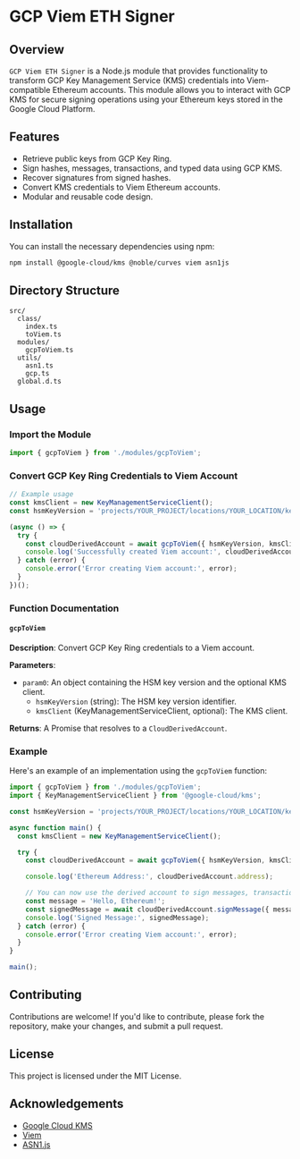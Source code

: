 # GCP Viem ETH Signer

## Overview
`GCP Viem ETH Signer` is a Node.js module that provides functionality to transform GCP Key Management Service (KMS) credentials into Viem-compatible Ethereum accounts. This module allows you to interact with GCP KMS for secure signing operations using your Ethereum keys stored in the Google Cloud Platform.

## Features
- Retrieve public keys from GCP Key Ring.
- Sign hashes, messages, transactions, and typed data using GCP KMS.
- Recover signatures from signed hashes.
- Convert KMS credentials to Viem Ethereum accounts.
- Modular and reusable code design.

## Installation
You can install the necessary dependencies using npm:

```bash
npm install @google-cloud/kms @noble/curves viem asn1js
```

## Directory Structure
```
src/
  class/
    index.ts
    toViem.ts
  modules/
    gcpToViem.ts
  utils/
    asn1.ts
    gcp.ts
  global.d.ts
```

## Usage

### Import the Module
```typescript
import { gcpToViem } from './modules/gcpToViem';
```

### Convert GCP Key Ring Credentials to Viem Account
```typescript
// Example usage
const kmsClient = new KeyManagementServiceClient();
const hsmKeyVersion = 'projects/YOUR_PROJECT/locations/YOUR_LOCATION/keyRings/YOUR_KEYRING/cryptoKeys/YOUR_KEY/cryptoKeyVersions/YOUR_KEY_VERSION';

(async () => {
  try {
    const cloudDerivedAccount = await gcpToViem({ hsmKeyVersion, kmsClient });
    console.log('Successfully created Viem account:', cloudDerivedAccount);
  } catch (error) {
    console.error('Error creating Viem account:', error);
  }
})();
```

### Function Documentation
#### `gcpToViem`

**Description**: Convert GCP Key Ring credentials to a Viem account.

**Parameters**:
- `param0`: An object containing the HSM key version and the optional KMS client.
  - `hsmKeyVersion` (string): The HSM key version identifier.
  - `kmsClient` (KeyManagementServiceClient, optional): The KMS client.

**Returns**: A Promise that resolves to a `CloudDerivedAccount`.

### Example
Here's an example of an implementation using the `gcpToViem` function:

```typescript
import { gcpToViem } from './modules/gcpToViem';
import { KeyManagementServiceClient } from '@google-cloud/kms';

const hsmKeyVersion = 'projects/YOUR_PROJECT/locations/YOUR_LOCATION/keyRings/YOUR_KEYRING/cryptoKeys/YOUR_KEY/cryptoKeyVersions/YOUR_KEY_VERSION';

async function main() {
  const kmsClient = new KeyManagementServiceClient();

  try {
    const cloudDerivedAccount = await gcpToViem({ hsmKeyVersion, kmsClient });

    console.log('Ethereum Address:', cloudDerivedAccount.address);

    // You can now use the derived account to sign messages, transactions, etc.
    const message = 'Hello, Ethereum!';
    const signedMessage = await cloudDerivedAccount.signMessage({ message });
    console.log('Signed Message:', signedMessage);
  } catch (error) {
    console.error('Error creating Viem account:', error);
  }
}

main();
```

## Contributing
Contributions are welcome! If you'd like to contribute, please fork the repository, make your changes, and submit a pull request.

## License
This project is licensed under the MIT License.

## Acknowledgements
- [Google Cloud KMS](https://cloud.google.com/kms)
- [Viem](https://github.com/viem/viem)
- [ASN1.js](https://github.com/PeculiarVentures/ASN1.js/)
